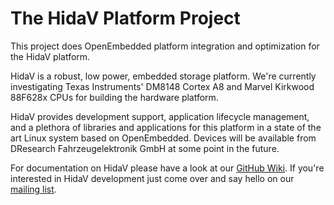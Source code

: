 The HidaV Platform Project
==========================

This project does OpenEmbedded platform integration and optimization
for the HidaV platform.

HidaV is a robust, low power, embedded storage platform. We're currently
investigating Texas Instruments' DM8148 Cortex A8 and Marvel Kirkwood 
88F628x CPUs for building the hardware platform. 

HidaV provides development support, application lifecycle management, and a 
plethora of libraries and applications for this platform in a state of the 
art Linux system based on OpenEmbedded. Devices will be available from 
DResearch Fahrzeugelektronik GmbH at some point in the future.

For documentation on HidaV please have a look at our
[GitHub Wiki](https://github.com/DFE/HidaV/wiki). If you're interested in
HidaV development just come over and say hello on our
[mailing list](https://groups.google.com/a/dresearch-fe.de/group/hidav-devel-list/topics).

